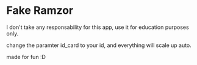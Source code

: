 # Fake Ramzor
I don't take any responsability for this app, use it for education purposes only.

change the paramter id_card to your id, and everything will scale up auto.

 
made for fun :D
